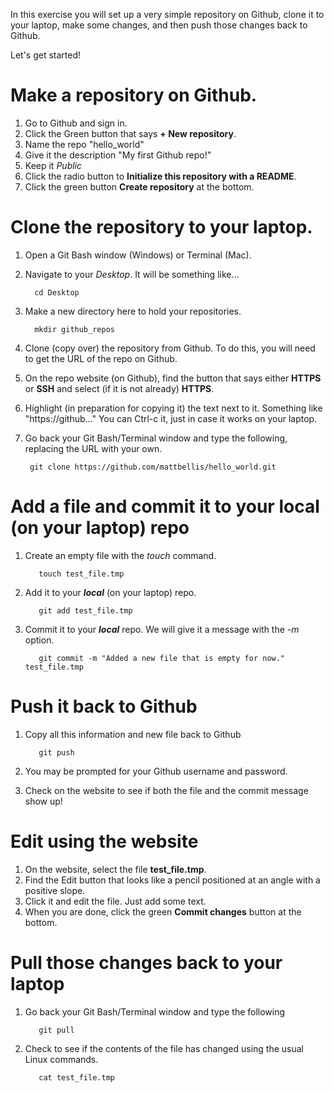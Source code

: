In this exercise you will set up a very simple repository on Github, clone it to your laptop, make some changes, and then push those changes back to Github. 

Let's get started!

# Make a repository on Github. 
1. Go to Github and sign in. 
2. Click the Green button that says **+ New repository**.
  1. Name the repo "hello_world"
  2. Give it the description "My first Github repo!"
  3. Keep it *Public*
  4. Click the radio button to **Initialize this repository with a README**. 
  5. Click the green button **Create repository** at the bottom. 

# Clone the repository to your laptop. 
1. Open a Git Bash window (Windows) or Terminal (Mac). 
2. Navigate to your *Desktop*. It will be something like...

         cd Desktop

3. Make a new directory here to hold your repositories.

         mkdir github_repos

4. Clone (copy over) the repository from Github. To do this, you will need to get the URL of the repo on Github. 
  1. On the repo website (on Github), find the button that says either **HTTPS** or **SSH** and select (if it is not already) **HTTPS**.
  2. Highlight (in preparation for copying it) the text next to it. Something like "https://github..." You can Ctrl-c it, just in case it works on your laptop. 
  3. Go back your Git Bash/Terminal window and type the following, replacing the URL with your own. 

          git clone https://github.com/mattbellis/hello_world.git

# Add a file and commit it to your local (on your laptop) repo
1. Create an empty file with the *touch* command.

          touch test_file.tmp

2. Add it to your ***local*** (on your laptop) repo. 

          git add test_file.tmp

3. Commit it to your ***local*** repo. We will give it a message with the *-m* option. 

          git commit -m "Added a new file that is empty for now." test_file.tmp

# Push it back to Github
1. Copy all this information and new file back to Github

          git push

2. You may be prompted for your Github username and password. 
3. Check on the website to see if both the file and the commit message show up!

# Edit using the website
1. On the website, select the file **test_file.tmp**.
2. Find the Edit button that looks like a pencil positioned at an angle with a positive slope. 
3. Click it and edit the file. Just add some text.
4. When you are done, click the green **Commit changes** button at the bottom. 

# Pull those changes back to your laptop
1. Go back your Git Bash/Terminal window and type the following

          git pull

2. Check to see if the contents of the file has changed using the usual Linux commands. 

          cat test_file.tmp


